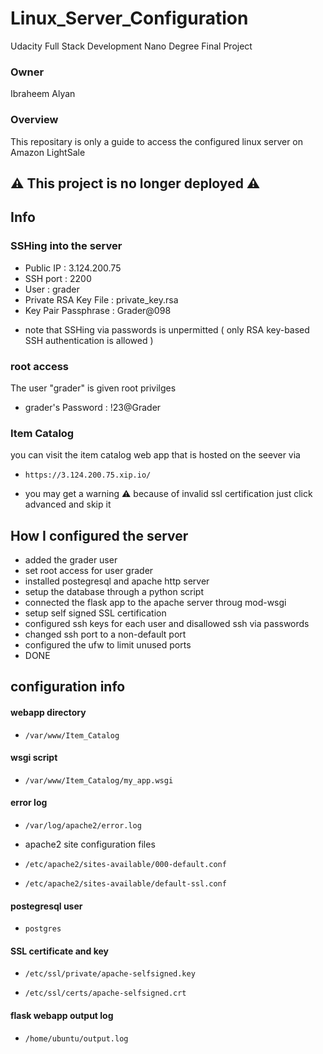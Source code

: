 # Linux_Server_Configuration
Udacity Full Stack Development Nano Degree Final Project

### Owner
Ibraheem Alyan

### Overview
This repositary is only a guide to access the configured linux server on Amazon LightSale

## ⚠ This project is no longer deployed ⚠

## Info


### SSHing into the server

- Public IP : 3.124.200.75
- SSH port : 2200
- User : grader
- Private RSA Key File : private_key.rsa
- Key Pair Passphrase : Grader@098

* note that SSHing via passwords is unpermitted ( only RSA key-based SSH authentication is allowed )

### root access
The user "grader" is given root privilges
- grader's Password : !23@Grader

### Item Catalog
you can visit the item catalog web app that is hosted on the seever via 
-     https://3.124.200.75.xip.io/
* you may get a warning ⚠️ because of invalid ssl certification just click advanced and skip it

## How I configured the server

* added the grader user 
* set root access for user grader
* installed postegresql and apache http server
* setup the database through a python script 
* connected the flask app to the apache server throug mod-wsgi
* setup self signed SSL certification 
* configured ssh keys for each user and disallowed ssh via passwords
* changed ssh port to a non-default port
* configured the ufw to limit unused ports
* DONE

## configuration info

#### webapp directory    
-     /var/www/Item_Catalog

#### wsgi script     
-     /var/www/Item_Catalog/my_app.wsgi

#### error log    
-     /var/log/apache2/error.log

* apache2 site configuration files
-     /etc/apache2/sites-available/000-default.conf
-     /etc/apache2/sites-available/default-ssl.conf

#### postegresql user    
-     postgres

#### SSL certificate and key       
-     /etc/ssl/private/apache-selfsigned.key
-     /etc/ssl/certs/apache-selfsigned.crt
 
#### flask webapp output log      
-     /home/ubuntu/output.log
